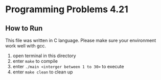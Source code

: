 # Programming Problems 4.21

## How to Run
This file was written in C language. Please make sure your environment work well with gcc.

1. open terminal in this directory
2. enter `make` to compile
3. enter `./main <interger between 1 to 30>` to execute
4. enter `make clean` to clean up